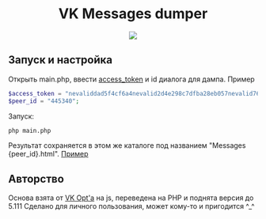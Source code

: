 <div align="center">

# VK Messages dumper
![](https://img.shields.io/static/v1.svg?message=5.111&logo=vk&logoColor=white&label=API&labelColor=black&color=4a76a8&style=flat-square)

</div>


## Запуск и настройка

Открыть main.php, ввести [access_token](https://vkhost.github.io/) и id диалога для дампа. Пример

```php
$access_token = "nevaliddad5f4cf6a4nevalid2d4e298c7dfba28eb057nevalid76nevalid4a11c07bf040c9db5nevalid";
$peer_id = "445340";
```

Запуск:
```bash
php main.php
```

Результат сохраняется в этом же каталоге под названием "Messages {peer_id}.html".
[Пример](https://github.com/ParadoxLike/VK-Messages-dumper/blob/master/Messages%20445340.html)

## Авторство
Основа взята от [VK Opt'а](https://github.com/VkOpt/VkOpt) на js, переведена на PHP и поднята версия до 5.111
Сделано для личного пользования, может кому-то и пригодится ^_^

